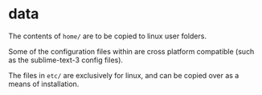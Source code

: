 
# data

The contents of `home/` are to be copied to linux user folders.

Some of the configuration files within are cross platform compatible (such as the sublime-text-3 config files).

The files in `etc/` are exclusively for linux, and can be copied over as a means of installation.
